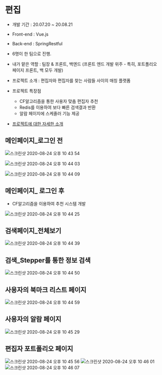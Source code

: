 # 편집 

- 개발 기간 : 20.07.20 ~ 20.08.21
- Front-end : Vue.js
- Back-end : SpringRestful
- 6명이 한 팀으로 진행.
- 내가 맡은 역할 : 팀장 & 프론트, 백엔드 (프론트 엔드 개발 위주 - 특히, 포트폴리오페이지 프론트, 백 모두 개발)
- 프로젝트 소개 : 편집자와 편집자를 찾는 사람들 사이의 매칭 플랫폼
- 프로젝트 특장점
  - CF알고리즘을 통한 사용자 맞춤 편집자 추천
  - Redis를 이용하여 보다 빠른 검색결과 반환
  - 알람 페이지에 스케줄러 기능 제공

- [프로젝트에 대한 자세한 소개]([https://github.com/soohyun0907/Projects/blob/master/%ED%8E%B8%EC%A7%91/wiki/home.md](https://github.com/soohyun0907/Projects/blob/master/편집/wiki/home.md))

## 메인페이지_로그인 전

![스크린샷 2020-08-24 오후 10 43 54](https://user-images.githubusercontent.com/33771279/91051983-cf25e100-e65b-11ea-8103-b5bf9de54ac0.png)

![스크린샷 2020-08-24 오후 10 44 03](https://user-images.githubusercontent.com/33771279/91052011-d64cef00-e65b-11ea-8a27-89d7635628b6.png)

![스크린샷 2020-08-24 오후 10 44 09](https://user-images.githubusercontent.com/33771279/91052045-e1a01a80-e65b-11ea-8f71-b5af76125566.png)

## 메인페이지_ 로그인 후

- CF알고리즘을 이용하여 추천 시스템 개발

![스크린샷 2020-08-24 오후 10 44 25](https://user-images.githubusercontent.com/33771279/91052055-e5cc3800-e65b-11ea-9799-8210a7aaa5e1.png)

## 검색페이지_전체보기

![스크린샷 2020-08-24 오후 10 44 39](https://user-images.githubusercontent.com/33771279/91052063-e82e9200-e65b-11ea-9477-ac3a0c972026.png)

## 검색_Stepper를 통한 정보 검색

![스크린샷 2020-08-24 오후 10 44 50](https://user-images.githubusercontent.com/33771279/91052071-e95fbf00-e65b-11ea-88e7-b71c030e087c.png)

## 사용자의 북마크 리스트 페이지

![스크린샷 2020-08-24 오후 10 44 59](https://user-images.githubusercontent.com/33771279/91052073-ea90ec00-e65b-11ea-9e28-1c47edc56cac.png)

## 사용자의 알람 페이지

![스크린샷 2020-08-24 오후 10 45 29](https://user-images.githubusercontent.com/33771279/91052104-f5e41780-e65b-11ea-9ee7-0e3a79e58213.png)

## 편집자 포트폴리오 페이지

![스크린샷 2020-08-24 오후 10 45 56](https://user-images.githubusercontent.com/33771279/91052107-f7154480-e65b-11ea-94da-3d0aa0939cc8.png)
![스크린샷 2020-08-24 오후 10 46 01](https://user-images.githubusercontent.com/33771279/91052116-faa8cb80-e65b-11ea-91aa-0d364cf0823d.png)
![스크린샷 2020-08-24 오후 10 46 07](https://user-images.githubusercontent.com/33771279/91052121-fc728f00-e65b-11ea-99da-7557a2045f58.png)